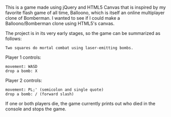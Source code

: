 This is a game made using jQuery and HTML5 Canvas that is inspired by my favorite flash game of all time, Balloono, which is itself an online multiplayer clone of Bomberman. I wanted to see if I could make a Balloono/Bomberman clone using HTML5's canvas.

The project is in its very early stages, so the game can be summarized as follows:

	Two squares do mortal combat using laser-emitting bombs.

Player 1 controls:

	movement: WASD
	drop a bomb: X

Player 2 controls:

	movement: PL;' (semicolon and single quote)
	drop a bomb: / (forward slash)
	
If one or both players die, the game currently prints out who died in the console and stops the game.